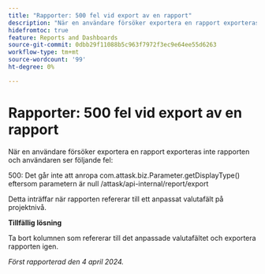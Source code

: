 ```yaml
---
title: "Rapporter: 500 fel vid export av en rapport"
description: "När en användare försöker exportera en rapport exporteras inte rapporten och användaren ser ett fel. Det finns en lösning."
hidefromtoc: true
feature: Reports and Dashboards
source-git-commit: 0dbb29f11088b5c963f7972f3ec9e64ee55d6263
workflow-type: tm+mt
source-wordcount: '99'
ht-degree: 0%

---
```



# Rapporter: 500 fel vid export av en rapport

När en användare försöker exportera en rapport exporteras inte rapporten och användaren ser följande fel:

500: Det går inte att anropa com.attask.biz.Parameter.getDisplayType() eftersom parametern är null /attask/api-internal/report/export

Detta inträffar när rapporten refererar till ett anpassat valutafält på projektnivå.

**Tillfällig lösning**

Ta bort kolumnen som refererar till det anpassade valutafältet och exportera rapporten igen.

_Först rapporterad den 4 april 2024._

